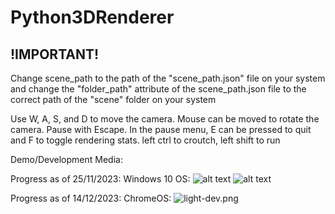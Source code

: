 # Python3DRenderer
## !IMPORTANT!
Change scene_path to the path of the "scene_path.json" file on your system
and change the "folder_path" attribute of the scene_path.json file to the correct path of the "scene" folder on your system

Use W, A, S, and D to move the camera.
Mouse can be moved to rotate the camera.
Pause with Escape.
In the pause menu, E can be pressed to quit and F to toggle rendering stats.
left ctrl to croutch, left shift to run

Demo/Development Media:

Progress as of 25/11/2023:
Windows 10 OS:
![alt text](https://github.com/Lrae1207/Python3DRenderer-OptimizationPrototype/blob/main/images/Dev-Early0.png?raw=true)
![alt text](https://github.com/Lrae1207/Python3DRenderer-OptimizationPrototype/blob/main/images/Dev-Early1.png?raw=true)

Progress as of 14/12/2023:
ChromeOS:
<img src="https://github.com/Lrae1207/Python3DRenderer-Workspace/blob/main/images/light-dev.png?raw=true" alt="light-dev.png"/>
